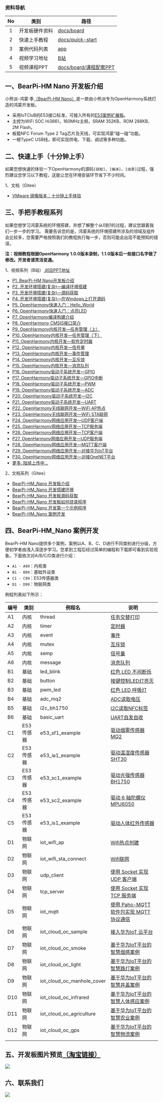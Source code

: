 ### 资料导航
| No | 类别 | 路径  |
| :----: | ---- |  ------------------------------------------------------------ |
| 1    | 开发板硬件资料 | [docs/board](board) |
| 2    | 快速上手教程 |  [docs/quick-start](quick-start/BearPi-HM_Nano十分钟上手.md) |
| 3    | 案例代码列表 |  [app](../app/README.md) |
| 4    | 视频学习地址 |  [B站](https://www.bilibili.com/video/BV1tv411b7SA?p=1) |
| 5    | 视频课程PPT |  [docs/board/课程配套PPT](board/%E8%AF%BE%E7%A8%8B%E9%85%8D%E5%A5%97PPT) |

## 一、BearPi-HM Nano 开发板介绍

小熊派-鸿蒙·季[（BearPi-HM Nano）](https://item.taobao.com/item.htm?id=633296694816)是一款由小熊派专为OpenHarmony系统打造的鸿蒙开发板。

* 采用IoTCluB的E53接口标准，可接入所有的[E53案例扩展板](https://shop336827451.taobao.com/category-1488778768.htm)。
* 主控为WiFi SOC Hi3861，160MHz主频，SRAM 352KB、ROM 288KB、2M Flash。
* 板载NFC Forum Type 2 Tag芯片及天线，可实现鸿蒙“碰一碰”功能。
* 一根TypeC USB线，即可实现供电、下载、调试等多种功能。


## 二、快速上手（十分钟上手）

如果您想快速的体验一下OpenHarmony的源码`[获取]`、`[编译]`、`[烧录]`过程，强烈建议您学习以下教程，这能让您在环境安装环节省下不少时间。


1、文档（Gitee）
* [VMware 镜像版本：十分钟上手体验](quick-start/BearPi-HM_Nano十分钟上手.md)

## 三、手把手教程系列

如果您想学习鸿蒙系统的环境搭建，并想了解整个从0到1的过程，建议您跟着我们一步一步的学习。
需要告诉您的是，鸿蒙系统的环境搭建所涉及的领域及组件会比较多，您需要严格按照我们的教程执行每一步，否则可能会出现不能预知的错误。

**注：视频教程根据OpenHarmony 1.0.0版本录制，1.1.0版本后一些接口名字做了修改。开发者请灵活变通。**

1、视频系列（B站）[ 对应PPT地址 ](board/课程配套PPT)
* [P1. BearPi-HM Nano开发板介绍](https://www.bilibili.com/video/BV1tv411b7SA?p=1)
* [P2. 开发环境搭建(复杂)—编译环境搭建](https://www.bilibili.com/video/BV1tv411b7SA?p=3)
* [P3. 开发环境搭建(复杂)—源码获取](https://www.bilibili.com/video/BV1tv411b7SA?p=4)
* [P4. 开发环境搭建(复杂)—在Windows上打开源码](https://www.bilibili.com/video/BV1tv411b7SA?p=5)
* [P5. OpenHarmony快速入门：Hello_World](https://www.bilibili.com/video/BV1tv411b7SA?p=6)
* [P6. OpenHarmony快速入门：点亮LED](https://www.bilibili.com/video/BV1tv411b7SA?p=7)
* [P7. OpenHarmony编译构建介绍](https://www.bilibili.com/video/BV1tv411b7SA?p=8)
* [P8. OpenHarmony CMSIS接口简介](https://www.bilibili.com/video/BV1tv411b7SA?p=9)
* [P9. OpenHarmony内核开发—任务管理（上）](https://www.bilibili.com/video/BV1tv411b7SA?p=10)
* [P10. OpenHarmony内核开发—任务管理（下）](https://www.bilibili.com/video/BV1tv411b7SA?p=11)
* [P11. OpenHarmony内核开发—软件定时器](https://www.bilibili.com/video/BV1tv411b7SA?p=12)
* [P12. OpenHarmony内核开发—信号量](https://www.bilibili.com/video/BV1tv411b7SA?p=13)
* [P13. OpenHarmony内核开发—事件管理](https://www.bilibili.com/video/BV1tv411b7SA?p=14)
* [P14. OpenHarmony内核开发—互斥锁](https://www.bilibili.com/video/BV1tv411b7SA?p=15)
* [P15. OpenHarmony内核开发—消息队列](https://www.bilibili.com/video/BV1tv411b7SA?p=16)
* [P16. OpenHarmony驱动子系统开发—GPIO](https://www.bilibili.com/video/BV1tv411b7SA?p=17)
* [P17. OpenHarmony驱动子系统开发—GPIO中断](https://www.bilibili.com/video/BV1tv411b7SA?p=19)
* [P18. OpenHarmony驱动子系统开发—PWM](https://www.bilibili.com/video/BV1tv411b7SA?p=19)
* [P19. OpenHarmony驱动子系统开发—ADC](https://www.bilibili.com/video/BV1tv411b7SA?p=20)
* [P20. OpenHarmony驱动子系统开发—I2C](https://www.bilibili.com/video/BV1tv411b7SA?p=21)
* [P21. OpenHarmony驱动子系统开发—UART](https://www.bilibili.com/video/BV1tv411b7SA?p=22)
* [P22. OpenHarmony无线联网开发—WiFi AP热点](https://www.bilibili.com/video/BV1tv411b7SA?p=23)
* [P23. OpenHarmony无线联网开发—WiFi STA联网](https://www.bilibili.com/video/BV1tv411b7SA?p=24)
* [P24. OpenHarmony网络应用开发—UDP客户端](https://www.bilibili.com/video/BV1tv411b7SA?p=25)
* [P25. OpenHarmony网络应用开发—TCP服务端](https://www.bilibili.com/video/BV1tv411b7SA?p=26)
* [P26. OpenHarmony网络应用开发—TCP客户端](https://www.bilibili.com/video/BV1tv411b7SA?p=27)
* [P27. OpenHarmony网络应用开发—UDP服务端](https://www.bilibili.com/video/BV1tv411b7SA?p=28)
* [P28. OpenHarmony网络应用开发—MQTT客户端](https://www.bilibili.com/video/BV1tv411b7SA?p=29)
* [P29. OpenHarmony网络应用开发—对接华为IoT平台](https://www.bilibili.com/video/BV1tv411b7SA?p=30)
* [P30. OpenHarmony网络应用开发—对接OneNET平台](https://www.bilibili.com/video/BV1tv411b7SA?p=31)
* [更多: 陆续上传中...](https://www.bilibili.com/video/BV1tv411b7SA)

2、文档系列（Gitee）
-   [BearPi-HM_Nano 开发板介绍](quick-start/BearPi-HM_Nano开发板介绍.md)
-   [BearPi-HM_Nano 开发搭建环境](quick-start/BearPi-HM_Nano开发搭建环境.md)
-   [BearPi-HM_Nano 开发板源码获取](quick-start/源码获取.md)
-   [BearPi-HM_Nano 开发板如何烧录程序](quick-start/BearPi-HM_Nano开发板如何烧录程序.md)
-   [BearPi-HM_Nano 开发第一个示例程序](quick-start/BearPi-HM_Nano开发板第一个示例程序.md)
-   [BearPi-HM_Nano 案例开发](../app/README.md)


## 四、BearPi-HM_Nano 案例开发

BearPi-HM Nano提供多个案例，案例以A、B、C、D进行不同类别进行分级，方便初学者由浅入深逐步学习。您拿到工程后经过简单的编程和下载即可看到实验现象。下面依次对A/B/C/D类进行介绍：

* `A1 - A99`：内核类
* `B1 - B99`：基础外设类
* `C1 - C99`：E53传感器类
* `D1 - D99`：物联网类

例程列表如下所示：

| 编号 | 类别   | 例程名           | 说明                                                         |
| ---- | ------ | ---------------- | ------------------------------------------------------------ |
| A1   | 内核   | thread           |   [任务交替打印](../app/A1_kernal_thread/README.md)  |
| A2   | 内核   | timer            |  [定时器  ](../app/A2_kernel_timer/README.md)                                                      |
| A3   | 内核   | event            |   [事件](../app/A3_kernel_event/README.md)|
| A4   | 内核   | mutex            |   [互斥锁](../app/A4_kernel_mutex/README.md)|
| A5   | 内核   | semp             |   [信号量](../app/A5_kernel_semaphore/README.md)|
| A6   | 内核   | message           |    [消息队列](../app/A6_kernel_message/README.md)|
| B1   | 基础   | led_blink        |   [红色 LED 不间断烁](../app/B1_basic_led_blink/README.md)|
| B2   | 基础   | button           |   [按键控制LED灯亮灭](../app/B2_basic_button/README.md)|
| B3   | 基础   | pwm_led          |   [红色 LED 呼吸灯](../app/B3_basic_pwm_led/README.md)|
| B4   | 基础   | adc_mq2          |   [ADC读取电压](../app/B4_basic_adc/README.md)|
| B5   | 基础   | i2c_bh1750       |   [I2C读取NFC标签](../app/B5_basic_i2c_nfc/README.md)|
| B6   | 基础   | basic_uart       |   [UART自发自收](../app/B6_basic_uart/README.md)|
| C1   | E53传感器   | e53_sf1_example        |       [驱动烟雾传感器 MQ2](../app/C1_e53_sf1_mq2/README.md)|
| C2   | E53传感器   | e53_ia1_example              |   [驱动温湿度传感器 SHT30](../app/C2_e53_ia1_temp_humi_pls/README.md)|
| C3   | E53传感器   | e53_sc1_example             |   [驱动光强传感器 BH1750](../app/C3_e53_sc1_pls/README.md)|
| C4   | E53传感器   | e53_sc2_example        |   [驱动 6 轴陀螺仪 MPU6050](../app/C4_e53_sc2_axis/README.md)|
| C5   | E53传感器   | e53_is1_example              |   [驱动人体红外传感器](../app/C5_e53_is1_infrared/README.md)|
| D1   | 物联网 | iot_wifi_ap       |   [Wifi热点创建](../app/D1_iot_wifi_ap/README.md)|
| D2   | 物联网 | iot_wifi_sta_connect     |   [Wifi联网](../app/D2_iot_wifi_sta_connect/README.md)|
| D3   | 物联网 | udp_client       |   [使用 Socket 实现 UDP 客户端](../app/D3_iot_udp_client/README.md)|
| D4   | 物联网 | tcp_server       |   [使用 Socket 实现 TCP 服务端](../app/D4_iot_tcp_server/README.md)|
| D5   | 物联网 | iot_mqtt             |   [使用 Paho-MQTT 软件包实现 MQTT 协议通信](../app/D5_iot_mqtt/README.md)|
| D6   | 物联网 | iot_cloud_oc_sample     |  [接入华为IoT 云平台](../app/D6_iot_cloud_oc/README.md)|
| D7   | 物联网 | iot_cloud_oc_smoke         |   [基于华为IoT平台的智慧烟感案例](../app/D7_iot_cloud_oc_smoke/README.md)|  
| D8   | 物联网 | iot_cloud_oc_light         |   [基于华为IoT平台的智慧路灯案例](../app/D8_iot_cloud_oc_light/README.md)|    
| D9   | 物联网 | iot_cloud_oc_manhole_cover         |   [基于华为IoT平台的智慧井盖案例](../app/D9_iot_cloud_oc_manhole_cover/README.md)|  
| D10   | 物联网 | iot_cloud_oc_infrared         |   [基于华为IoT平台的智慧人体感应案例](../app/D10_iot_cloud_oc_infrared/README.md)|  
| D11   | 物联网 | iot_cloud_oc_agriculture         |   [基于华为IoT平台的智慧农业案例](../app/D11_iot_cloud_oc_agriculture/README.md)| 
| D12   | 物联网 | iot_cloud_oc_gps         |   [基于华为IoT平台的智慧物流案例](../app/D12_iot_cloud_oc_gps/README.md)|    
||||




## 五、开发板图片预览[（淘宝链接）](https://item.taobao.com/item.htm?id=633296694816)

[![](figures/00_public/BearPi-HM_Nano_Info.png)](https://item.taobao.com/item.htm?id=633296694816)


## 六、联系我们



![](figures/00_public/bearpi_club_wechat.jpg)

